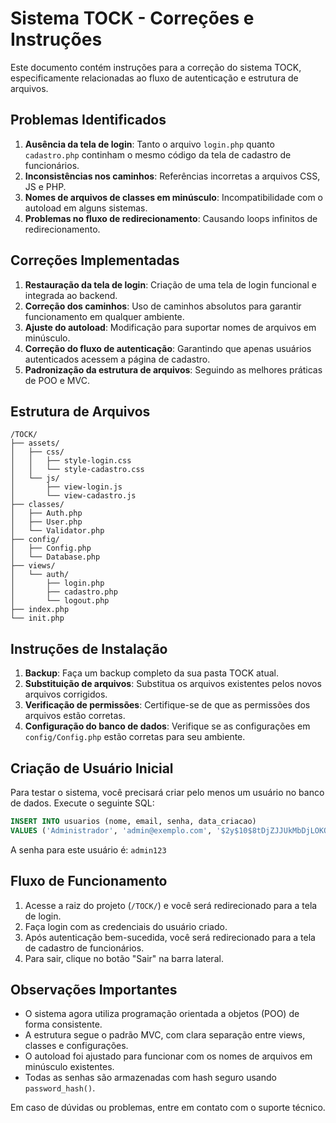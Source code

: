 # Sistema TOCK - Correções e Instruções

Este documento contém instruções para a correção do sistema TOCK, especificamente relacionadas ao fluxo de autenticação e estrutura de arquivos.

## Problemas Identificados

1. **Ausência da tela de login**: Tanto o arquivo `login.php` quanto `cadastro.php` continham o mesmo código da tela de cadastro de funcionários.
2. **Inconsistências nos caminhos**: Referências incorretas a arquivos CSS, JS e PHP.
3. **Nomes de arquivos de classes em minúsculo**: Incompatibilidade com o autoload em alguns sistemas.
4. **Problemas no fluxo de redirecionamento**: Causando loops infinitos de redirecionamento.

## Correções Implementadas

1. **Restauração da tela de login**: Criação de uma tela de login funcional e integrada ao backend.
2. **Correção dos caminhos**: Uso de caminhos absolutos para garantir funcionamento em qualquer ambiente.
3. **Ajuste do autoload**: Modificação para suportar nomes de arquivos em minúsculo.
4. **Correção do fluxo de autenticação**: Garantindo que apenas usuários autenticados acessem a página de cadastro.
5. **Padronização da estrutura de arquivos**: Seguindo as melhores práticas de POO e MVC.

## Estrutura de Arquivos

```
/TOCK/
├── assets/
│   ├── css/
│   │   ├── style-login.css
│   │   └── style-cadastro.css
│   └── js/
│       ├── view-login.js
│       └── view-cadastro.js
├── classes/
│   ├── Auth.php
│   ├── User.php
│   └── Validator.php
├── config/
│   ├── Config.php
│   └── Database.php
├── views/
│   └── auth/
│       ├── login.php
│       ├── cadastro.php
│       └── logout.php
├── index.php
└── init.php
```

## Instruções de Instalação

1. **Backup**: Faça um backup completo da sua pasta TOCK atual.
2. **Substituição de arquivos**: Substitua os arquivos existentes pelos novos arquivos corrigidos.
3. **Verificação de permissões**: Certifique-se de que as permissões dos arquivos estão corretas.
4. **Configuração do banco de dados**: Verifique se as configurações em `config/Config.php` estão corretas para seu ambiente.

## Criação de Usuário Inicial

Para testar o sistema, você precisará criar pelo menos um usuário no banco de dados. Execute o seguinte SQL:

```sql
INSERT INTO usuarios (nome, email, senha, data_criacao) 
VALUES ('Administrador', 'admin@exemplo.com', '$2y$10$8tDjZJJUkMbDjLOKQx3Kn.1BVMZBTLUEKZIQImtYOEQCBn7C4dKJe', NOW());
```

A senha para este usuário é: `admin123`

## Fluxo de Funcionamento

1. Acesse a raiz do projeto (`/TOCK/`) e você será redirecionado para a tela de login.
2. Faça login com as credenciais do usuário criado.
3. Após autenticação bem-sucedida, você será redirecionado para a tela de cadastro de funcionários.
4. Para sair, clique no botão "Sair" na barra lateral.

## Observações Importantes

- O sistema agora utiliza programação orientada a objetos (POO) de forma consistente.
- A estrutura segue o padrão MVC, com clara separação entre views, classes e configurações.
- O autoload foi ajustado para funcionar com os nomes de arquivos em minúsculo existentes.
- Todas as senhas são armazenadas com hash seguro usando `password_hash()`.

Em caso de dúvidas ou problemas, entre em contato com o suporte técnico.
